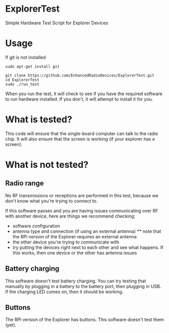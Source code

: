 # ExplorerTest
Simple Hardware Test Script for Explorer Devices

# Usage
If git is not installed
    
    sudo apt-get install git
    
    git clone https://github.com/EnhancedRadioDevices/ExplorerTest.git
    cd ExplorerTest
    sudo ./run_test

When you run the test, it will check to see if you have the required software to run hardware installed. If you don't, it will attempt to install it for you.

# What is tested?

This code will ensure that the single-board computer can talk to the radio chip. It will also ensure that the screen is working (if your explorer has a screen). 

# What is not tested?

## Radio range

No RF transmissions or receptions are performed in this test, because we don't know what you're trying to connect to.

If this software passes and you are having issues communicating over RF with another device, here are things we recommend checking:

* software configuration
* antenna type and connection (if using an external antenna)
** note that the RPi version of the Explorer requires an external antenna
* the other device you're trying to communicate with
* try putting the devices right next to each other and see what happens. If this works, then one device or the other has antenna issues

## Battery charging

This software doesn't test battery charging. You can try testing that manually by plugging in a battery to the battery port, then plugging in USB. If the charging LED comes on, then it should be working.

## Buttons

The RPi version of the Explorer has buttons. This software doesn't test them (yet).
